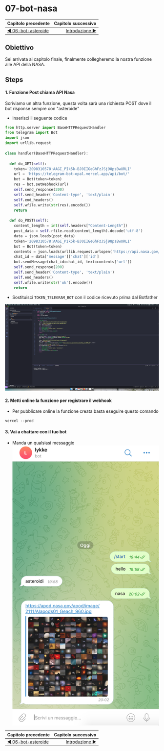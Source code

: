# 07-bot-nasa

| Capitolo precedente                                                                                                                                          | Capitolo successivo                                                                           |
| :--------------------------------------------------------------------------------------------------------------------------------------------------------------- | ---------------------------------------------------------------------------------------------------: |
| [◀︎ 06-bot-asteroide](../06-bot-asteroide)  | [Introduzione ▶︎](https://github.com/voxel-community/2021-telegram-nasa-bot/) |

## Obiettivo

Sei arrivata al capitolo finale, finalmente collegheremo la nostra funzione alle API della NASA.

## Steps

#### 1. Funzione Post chiama API Nasa

Scriviamo un altra funzione, questa volta sarà una richiesta POST dove il bot risponse sempre con "asteroide"

- Inserisci il seguente codice
``` py
from http.server import BaseHTTPRequestHandler
from telegram import Bot
import json
import urllib.request

class handler(BaseHTTPRequestHandler):

  def do_GET(self):
    token='2098310578:AAGI_PIk5k-BJ0IIGeGhFzJSj98psBwURLI'
    url = 'https://telegram-bot-opal.vercel.app/api/bot/'
    bot = Bot(token=token)
    res = bot.setWebhook(url)
    self.send_response(200)
    self.send_header('Content-type', 'text/plain')
    self.end_headers()
    self.wfile.write(str(res).encode())
    return

  def do_POST(self):
    content_length = int(self.headers["Content-Length"])
    post_data = self.rfile.read(content_length).decode('utf-8')
    data = json.loads(post_data)
    token='2098310578:AAGI_PIk5k-BJ0IIGeGhFzJSj98psBwURLI'
    bot = Bot(token=token)
    contents = json.loads(urllib.request.urlopen('https://api.nasa.gov/planetary/apod?api_key=DEMO_KEY').read())
    chat_id = data['message']['chat']['id']
    bot.sendMessage(chat_id=chat_id, text=contents['url'])
    self.send_response(200)
    self.send_header('Content-type', 'text/plain')
    self.end_headers()
    self.wfile.write(str('ok').encode())
    return
```

- Sostituisci `TOKEN_TELEGRAM_BOT` con il codice ricevuto prima dal Botfather

<kbd>![19-bot-nasa.png](../assets/Lessons/19-bot-nasa.png)</kbd>

#### 2. Metti online la funzione per registrare il webhook

- Per pubblicare online la funzione creata basta eseguire questo comando
```
vercel --prod
```

#### 3. Vai a chattare con il tuo bot
- Manda un qualsiasi messaggio
<kbd>![20-telegram-nasa-bot](../assets/Lessons/20-telegram-nasa-bot.png)</kbd>


| Capitolo precedente                                                                                                                                          | Capitolo successivo                                                                           |
| :--------------------------------------------------------------------------------------------------------------------------------------------------------------- | ---------------------------------------------------------------------------------------------------: |
| [◀︎ 06-bot-asteroide](../06-bot-asteroide)  | [Introduzione ▶︎](https://github.com/voxel-community/2021-telegram-nasa-bot/) |